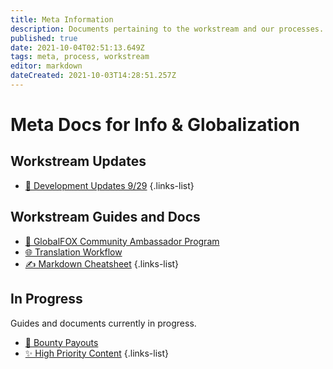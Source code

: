 ```yaml
---
title: Meta Information
description: Documents pertaining to the workstream and our processes.
published: true
date: 2021-10-04T02:51:13.649Z
tags: meta, process, workstream
editor: markdown
dateCreated: 2021-10-03T14:28:51.257Z
---
```


# Meta Docs for Info & Globalization 

## Workstream Updates

* [📢 Development Updates 9/29](https://shapeshift.one/interactive/getting-started/)
{.links-list}

## Workstream Guides and Docs

* [🦊 GlobalFOX Community Ambassador Program](/meta/globalfox-program)
* [🌐 Translation Workflow](/meta/translation-flow)
* [✍ Markdown Cheatsheet](/meta/markdown)
{.links-list}

## In Progress

Guides and documents currently in progress.

* [💸 Bounty Payouts](/meta/bounty-payouts)
* [✨ High Priority Content](/meta/priority-content)
{.links-list}
